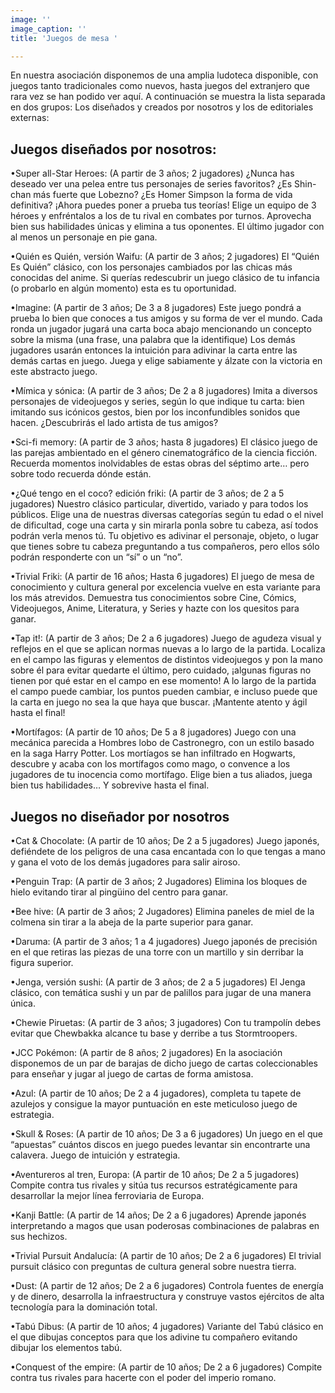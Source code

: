 ```yaml
---
image: ''
image_caption: ''
title: 'Juegos de mesa '

---
```

En nuestra asociación disponemos de una amplia ludoteca disponible, con juegos tanto tradicionales como nuevos, hasta juegos del extranjero que rara vez se han podido ver aquí. A continuación se muestra la lista separada en dos grupos: Los diseñados y creados por nosotros y los de editoriales externas:

## Juegos diseñados por nosotros:

•Super all-Star Heroes: (A partir de 3 años; 2 jugadores) ¿Nunca has deseado ver una pelea entre tus personajes de series favoritos? ¿Es Shin-chan más fuerte que Lobezno? ¿Es Homer Simpson la forma de vida definitiva? ¡Ahora puedes poner a prueba tus teorías! Elige un equipo de 3 héroes y enfréntalos a los de tu rival en combates por turnos. Aprovecha bien sus habilidades únicas y elimina a tus oponentes. El último jugador con al menos un personaje en pie gana.

•Quién es Quién, versión Waifu: (A partir de 3 años; 2 jugadores) El “Quién Es Quién” clásico, con los personajes cambiados por las chicas más conocidas del anime. Si querías redescubrir un juego clásico de tu infancia (o probarlo en algún momento) esta es tu oportunidad.

•Imagine: (A partir de 3 años; De 3 a 8 jugadores) Este juego pondrá a prueba lo bien que conoces a tus amigos y su forma de ver el mundo. Cada ronda un jugador jugará una carta boca abajo mencionando un concepto sobre la misma (una frase, una palabra que la identifique) Los demás jugadores usarán entonces la intuición para adivinar la carta entre las demás cartas en juego. Juega y elige sabiamente y álzate con la victoria en este abstracto juego.

•Mímica y sónica: (A partir de 3 años; De 2 a 8 jugadores) Imita a diversos personajes de videojuegos y series, según lo que indique tu carta: bien imitando sus icónicos gestos, bien por los inconfundibles sonidos que hacen. ¿Descubrirás el lado artista de tus amigos?

•Sci-fi memory: (A partir de 3 años; hasta 8 jugadores) El clásico juego de las parejas ambientado en el género cinematográfico de la ciencia ficción. Recuerda momentos inolvidables de estas obras del séptimo arte… pero sobre todo recuerda dónde están.

•¿Qué tengo en el coco? edición friki: (A partir de 3 años; de 2 a 5 jugadores) Nuestro clásico particular, divertido, variado y para todos los públicos. Elige una de nuestras diversas categorías según tu edad o el nivel de dificultad, coge una carta y sin mirarla ponla sobre tu cabeza, así todos podrán verla menos tú. Tu objetivo es adivinar el personaje, objeto, o lugar que tienes sobre tu cabeza preguntando a tus compañeros, pero ellos sólo podrán responderte con un “sí” o un “no”.  

•Trivial Friki: (A partir de 16 años; Hasta 6 jugadores) El juego de mesa de conocimiento y cultura general por excelencia vuelve en esta variante para los más atrevidos. Demuestra tus conocimientos sobre Cine, Cómics, Videojuegos, Anime, Literatura, y Series y hazte con los quesitos para ganar. 

•Tap it!: (A partir de 3 años; De 2 a 6 jugadores) Juego de agudeza visual y reflejos en el que se aplican normas nuevas a lo largo de la partida. Localiza en el campo las figuras y elementos de distintos videojuegos y pon la mano sobre él para evitar quedarte el último, pero cuidado, ¡algunas figuras no tienen por qué estar en el campo en ese momento! A lo largo de la partida el campo puede cambiar, los puntos pueden cambiar, e incluso puede que la carta en juego no sea la que haya que buscar. ¡Mantente atento y ágil hasta el final!

•Mortífagos: (A partir de 10 años; De 5 a 8 jugadores) Juego con una mecánica parecida a Hombres lobo de Castronegro, con un estilo basado en la saga Harry Potter. Los mortíagos se han infiltrado en Hogwarts, descubre y acaba con los mortífagos como mago, o convence a los jugadores de tu inocencia como mortífago. Elige bien a tus aliados, juega bien tus habilidades… Y sobrevive hasta el final.

## Juegos no diseñador por nosotros

•Cat & Chocolate: (A partir de 10 años; De 2 a 5 jugadores) Juego japonés, defiéndete de los peligros de una casa encantada con lo que tengas a mano y gana el voto de los demás jugadores para salir airoso.

•Penguin Trap: (A partir de 3 años; 2 Jugadores) Elimina los bloques de hielo evitando tirar al pingüino del centro para ganar.

•Bee hive: (A partir de 3 años; 2 Jugadores) Elimina paneles de miel de la colmena sin tirar a la abeja de la parte superior para ganar.

•Daruma: (A partir de 3 años; 1 a 4 jugadores) Juego japonés de precisión en el que retiras las piezas de una torre con un martillo y sin derribar la figura superior.

•Jenga, versión sushi: (A partir de 3 años; de 2 a 5 jugadores) El Jenga clásico, con temática sushi y un par de palillos para jugar de una manera única.

•Chewie Piruetas: (A partir de 3 años; 3 jugadores) Con tu trampolín debes evitar que Chewbakka alcance tu base y derribe a tus Stormtroopers.

•JCC Pokémon: (A partir de 8 años; 2 jugadores) En la asociación disponemos de un par de barajas de dicho juego de cartas coleccionables para enseñar y jugar al juego de cartas de forma amistosa.

•Azul: (A partir de 10 años; De 2 a 4 jugadores), completa tu tapete de azulejos y consigue la mayor puntuación en este meticuloso juego de estrategia.

•Skull & Roses: (A partir de 10 años; De 3 a 6 jugadores) Un juego en el que “apuestas” cuántos discos en juego puedes levantar sin encontrarte una calavera. Juego de intuición y estrategia.

•Aventureros al tren, Europa: (A partir de 10 años; De 2 a 5 jugadores) Compite contra tus rivales y sitúa tus recursos estratégicamente para desarrollar la mejor línea ferroviaria de Europa.

•Kanji Battle: (A partir de 14 años; De 2 a 6 jugadores) Aprende japonés interpretando a magos que usan poderosas combinaciones de palabras en sus hechizos.

•Trivial Pursuit Andalucía: (A partir de 10 años; De 2 a 6 jugadores) El trivial pursuit clásico con preguntas de cultura general sobre nuestra tierra.

•Dust: (A partir de 12 años; De 2 a 6 jugadores) Controla fuentes de energía y de dinero, desarrolla la infraestructura y construye vastos ejércitos de alta tecnología para la dominación total.

•Tabú Dibus: (A partir de 10 años; 4 jugadores) Variante del Tabú clásico en el que dibujas conceptos para que los adivine tu compañero evitando dibujar los elementos tabú.

•Conquest of the empire: (A partir de 10 años; De 2 a 6 jugadores) Compite contra tus rivales para hacerte con el poder del imperio romano.